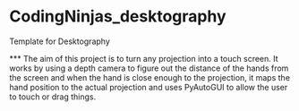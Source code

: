 # CodingNinjas_desktography
Template for Desktography

*** The aim of this project is to turn any projection into a touch screen. It works by using a depth camera to figure out the distance of the hands from the screen and when the hand is close enough to the projection, it maps the hand position to the actual projection and uses PyAutoGUI to allow the user to touch or drag things.
